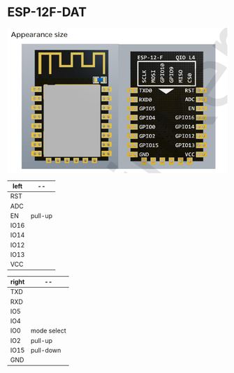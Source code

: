 
# ESP-12F-DAT

![](43-27-15-15-12-2022.png)

| left | --  |
| ---- | --- |
| RST  |
| ADC  |
| EN   | pull-up
| IO16 |
| IO14 |
| IO12 |
| IO13 |
| VCC  |

| right | --  |
| ----- | --- |
| TXD   |
| RXD   |
| IO5   |
| IO4   |
| IO0   | mode select
| IO2   | pull-up
| IO15  | pull-down
| GND   |

